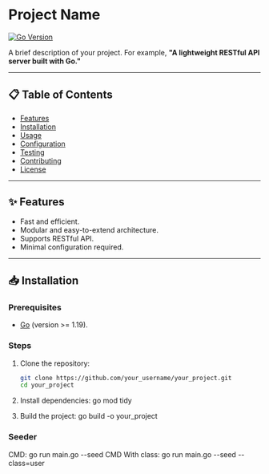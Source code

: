 # Project Name

[![Go Version](https://img.shields.io/badge/Go-%3E%3D1.19-blue)](https://golang.org/doc/go1.19)

A brief description of your project. For example, **"A lightweight RESTful API server built with Go."**

---

## 📋 Table of Contents

- [Features](#features)
- [Installation](#installation)
- [Usage](#usage)
- [Configuration](#configuration)
- [Testing](#testing)
- [Contributing](#contributing)
- [License](#license)

---

## ✨ Features

- Fast and efficient.
- Modular and easy-to-extend architecture.
- Supports RESTful API.
- Minimal configuration required.

---

## 📥 Installation

### Prerequisites

- [Go](https://golang.org/dl/) (version >= 1.19).

### Steps

1. Clone the repository:
   ```bash
   git clone https://github.com/your_username/your_project.git
   cd your_project

2. Install dependencies:
   go mod tidy

3. Build the project:
   go build -o your_project


### Seeder
CMD: go run main.go --seed
CMD With class: go run main.go --seed --class=user